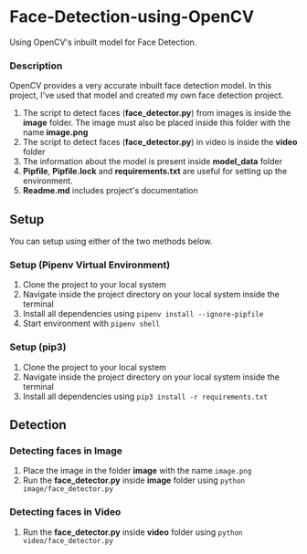 # Face-Detection-using-OpenCV
Using OpenCV's inbuilt model for Face Detection.

### Description
OpenCV provides a very accurate inbuilt face detection model. In this project, I've used that model and created my own face detection project.
1. The script to detect faces (**face_detector.py**) from images is inside the **image** folder. The image must also be placed inside this folder with the name **image.png**
2. The script to detect faces (**face_detector.py**) in video is inside the **video** folder
3. The information about the model is present inside **model_data** folder
4. **Pipfile**, **Pipfile.lock** and **requirements.txt** are useful for setting up the environment.
5. **Readme.md** includes project's documentation

## Setup
You can setup using either of the two methods below.

### Setup (Pipenv Virtual Environment)
1. Clone the project to your local system
2. Navigate inside the project directory on your local system inside the terminal
3. Install all dependencies using `pipenv install --ignore-pipfile`
4. Start environment with `pipenv shell`

### Setup (pip3)
1. Clone the project to your local system
2. Navigate inside the project directory on your local system inside the terminal
3. Install all dependencies using `pip3 install -r requirements.txt`

## Detection

### Detecting faces in Image
1. Place the image in the folder **image** with the name `image.png`
2. Run the **face_detector.py** inside **image** folder using `python image/face_detector.py`

### Detecting faces in Video
1. Run the **face_detector.py** inside **video** folder using `python video/face_detector.py`
